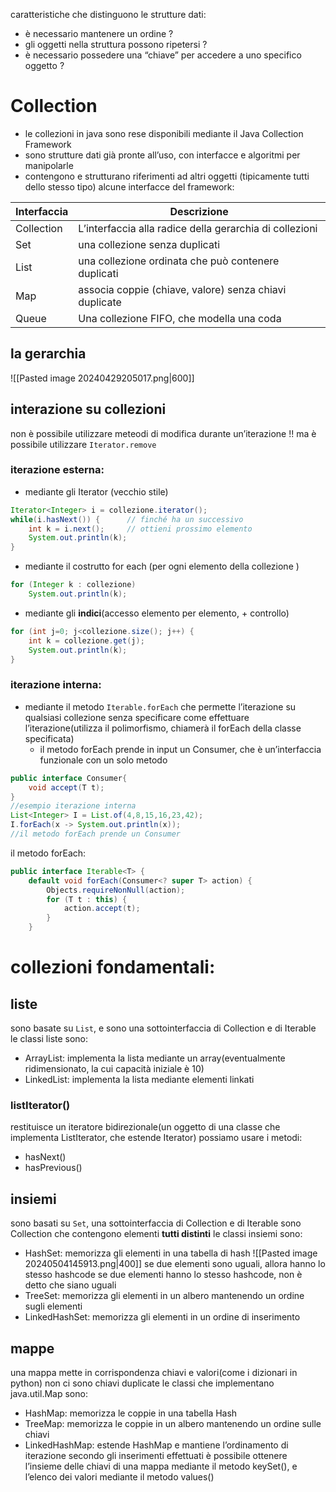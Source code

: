 caratteristiche che distinguono le strutture dati:
- è necessario mantenere un ordine ? 
- gli oggetti nella struttura possono ripetersi ?
- è necessario possedere una “chiave” per accedere a uno specifico oggetto ?
# Collection
- le collezioni in java sono rese disponibili mediante il Java Collection Framework
- sono strutture dati già pronte all’uso, con interfacce e algoritmi per manipolarle
- contengono e strutturano riferimenti ad altri oggetti (tipicamente tutti dello stesso tipo)
alcune interfacce del framework:

| Interfaccia | Descrizione                                             |
| ----------- | ------------------------------------------------------- |
| Collection  | L’interfaccia alla radice della gerarchia di collezioni |
| Set         | una collezione senza duplicati                          |
| List        | una collezione ordinata che può contenere duplicati     |
| Map         | associa coppie (chiave, valore) senza chiavi duplicate  |
| Queue       | Una collezione FIFO, che modella una coda               |
## la gerarchia
![[Pasted image 20240429205017.png|600]]
## interazione su collezioni
non è possibile utilizzare meteodi di modifica durante un’iterazione !! ma è possibile utilizzare `Iterator.remove`

### iterazione esterna:
- mediante gli Iterator (vecchio stile)
```java
Iterator<Integer> i = collezione.iterator();
while(i.hasNext()) {      // finché ha un successivo
	int k = i.next();     // ottieni prossimo elemento
	System.out.println(k);
}
```
- mediante il costrutto for each (per ogni elemento della collezione )
```java
for (Integer k : collezione)
	System.out.println(k);
```
- mediante gli **indici**(accesso elemento per elemento, + controllo)
```java
for (int j=0; j<collezione.size(); j++) {
	int k = collezione.get(j);
	System.out.println(k);
}
```
### iterazione interna:
- mediante il metodo `Iterable.forEach` che permette l’iterazione su qualsiasi collezione senza specificare come effettuare l’iterazione(utilizza il polimorfismo, chiamerà il forEach della classe specificata)
	- il metodo forEach prende in input un Consumer, che è un’interfaccia funzionale con un solo metodo
```java
public interface Consumer{
	void accept(T t);
}
//esempio iterazione interna
List<Integer> I = List.of(4,8,15,16,23,42);
I.forEach(x -> System.out.println(x));
//il metodo forEach prende un Consumer
```
il metodo forEach:
```java
public interface Iterable<T> {
	default void forEach(Consumer<? super T> action) { 
		Objects.requireNonNull(action); 
		for (T t : this) {
			action.accept(t); 
		} 
	}
```
# collezioni fondamentali:
## liste
sono basate su `List`, e sono una sottointerfaccia di Collection e di Iterable
le classi liste sono: 
- ArrayList: implementa la lista mediante un array(eventualmente ridimensionato, la cui capacità iniziale è 10)
- LinkedList: implementa la lista mediante elementi linkati
### listIterator()
restituisce un iteratore bidirezionale(un oggetto di una classe che implementa ListIterator, che estende Iterator)
possiamo usare i metodi:
- hasNext()
- hasPrevious()
## insiemi
sono basati su `Set`, una sottointerfaccia di Collection e di Iterable
sono Collection che contengono elementi **tutti distinti**
le classi insiemi sono:
- HashSet: memorizza gli elementi in una tabella di hash
	 ![[Pasted image 20240504145913.png|400]]
	 se due elementi sono uguali, allora hanno lo stesso hashcode
	 se due elementi hanno lo stesso hashcode, non è detto che siano uguali
- TreeSet: memorizza gli elementi in un albero mantenendo un ordine sugli elementi
- LinkedHashSet: memorizza gli elementi in un ordine di inserimento
## mappe
una mappa mette in corrispondenza chiavi e valori(come i dizionari in python)
non ci sono chiavi duplicate
le classi che implementano java.util.Map sono:
- HashMap: memorizza le coppie in una tabella Hash
- TreeMap: memorizza le coppie in un albero mantenendo un ordine sulle chiavi
- LinkedHashMap: estende HashMap e mantiene l’ordinamento di iterazione secondo gli inserimenti effettuati
è possibile ottenere l’insieme delle chiavi di una mappa mediante il metodo keySet(), e l’elenco dei valori mediante il metodo values()